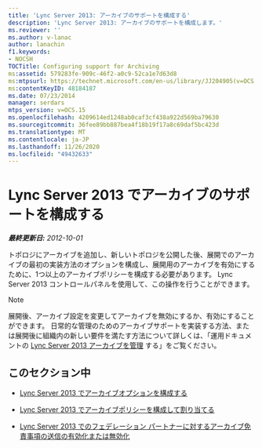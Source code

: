 ```yaml
---
title: 'Lync Server 2013: アーカイブのサポートを構成する'
description: 'Lync Server 2013: アーカイブのサポートを構成します。'
ms.reviewer: ''
ms.author: v-lanac
author: lanachin
f1.keywords:
- NOCSH
TOCTitle: Configuring support for Archiving
ms:assetid: 579283fe-909c-46f2-a0c9-52ca1e7d63d8
ms:mtpsurl: https://technet.microsoft.com/en-us/library/JJ204905(v=OCS.15)
ms:contentKeyID: 48184187
ms.date: 07/23/2014
manager: serdars
mtps_version: v=OCS.15
ms.openlocfilehash: 4209614ed1248ab0caf3cf438a922d569ba79630
ms.sourcegitcommit: 36fee89bb887bea4f18b19f17a8c69daf5bc423d
ms.translationtype: MT
ms.contentlocale: ja-JP
ms.lasthandoff: 11/26/2020
ms.locfileid: "49432633"
---
```

# <a name="configuring-support-for-archiving-in-lync-server-2013"></a>Lync Server 2013 でアーカイブのサポートを構成する

<div data-xmlns="http://www.w3.org/1999/xhtml">

<div class="topic" data-xmlns="http://www.w3.org/1999/xhtml" data-msxsl="urn:schemas-microsoft-com:xslt" data-cs="https://msdn.microsoft.com/">

<div data-asp="https://msdn2.microsoft.com/asp">



</div>

<div id="mainSection">

<div id="mainBody">

<span> </span>

_**最終更新日:** 2012-10-01_

トポロジにアーカイブを追加し、新しいトポロジを公開した後、展開でのアーカイブの最初の実装方法のオプションを構成し、展開用のアーカイブを有効にするために、1つ以上のアーカイブポリシーを構成する必要があります。 Lync Server 2013 コントロールパネルを使用して、この操作を行うことができます。

<div>


> [!NOTE]  
> 展開後、アーカイブ設定を変更してアーカイブを無効にするか、有効にすることができます。 日常的な管理のためのアーカイブサポートを実装する方法、または展開後に組織内の新しい要件を満たす方法について詳しくは、「運用ドキュメントの <A href="lync-server-2013-managing-archiving.md">Lync Server 2013 アーカイブを管理</A> する」をご覧ください。



</div>

<div>

## <a name="in-this-section"></a>このセクション中

  - [Lync Server 2013 でアーカイブオプションを構成する](lync-server-2013-configuring-archiving-options.md)

  - [Lync Server 2013 でアーカイブポリシーを構成して割り当てる](lync-server-2013-configuring-and-assigning-archiving-policies.md)

  - [Lync Server 2013 でのフェデレーション パートナーに対するアーカイブ免責事項の送信の有効化または無効化](lync-server-2013-enable-or-disable-sending-an-archiving-disclaimer-to-federated-partners.md)

</div>

</div>

<span> </span>

</div>

</div>

</div>

